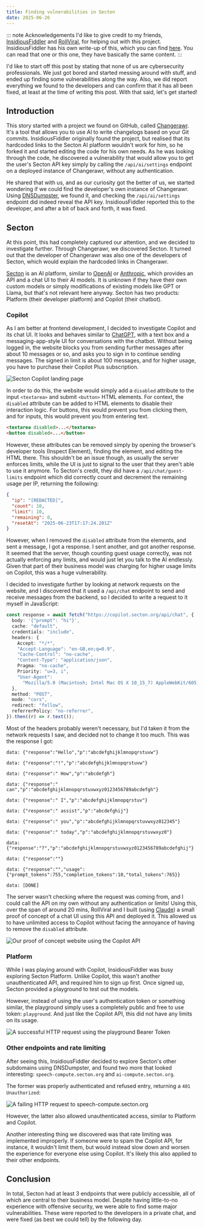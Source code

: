 ```yaml
---
title: Finding vulnerabilities in Secton
date: 2025-06-26
---
```


::: note Acknowledgements
I'd like to give credit to my friends, [InsidiousFiddler](https://codycody31.dev) and [RollViral](https://xnoid.studio), for helping out with this project. InsidiousFiddler has his own write-up of this, which you can find [here](https://codycody31.dev/when-security-is-not-a-factor-secton/). You can read that one or this one, they have basically the same content.
:::

I'd like to start off this post by stating that none of us are cybersecurity professionals. We just got bored and started messing around with stuff, and ended up finding some vulnerabilities along the way. Also, we did report everything we found to the developers and can confirm that it has all been fixed, at least at the time of writing this post. With that said, let's get started!

## Introduction

This story started with a project we found on GitHub, called [Changerawr](https://github.com/Supernova3339/changerawr). It's a tool that allows you to use AI to write changelogs based on your Git commits. InsidiousFiddler originally found the project, but realised that its hardcoded links to the Secton AI platform wouldn't work for him, so he forked it and started editing the code for his own needs. As he was looking through the code, he discovered a vulnerability that would allow you to get the user's Secton API key simply by calling the `/api/ai/settings` endpoint on a deployed instance of Changerawr, without any authentication.

He shared that with us, and as our curiosity got the better of us, we started wondering if we could find the developer's own instance of Changerawr. Using [DNSDumpster](https://dnsdumpster.com), we found it, and checking the `/api/ai/settings` endpoint did indeed reveal the API key. InsidiousFiddler reported this to the developer, and after a bit of back and forth, it was fixed.

## Secton

At this point, this had completely captured our attention, and we decided to investigate further. Through Changerawr, we discovered Secton. It turned out that the developer of Changerawr was also one of the developers of Secton, which would explain the hardcoded links in Changerawr.

[Secton](https://secton.org) is an AI platform, similar to [OpenAI](https://openai.com) or [Anthropic](https://anthropic.com), which provides an API and a chat UI to their AI models. It is unknown if they have their own custom models or simply modifications of existing models like GPT or Llama, but that's not relevant here anyway. Secton has two products: Platform (their developer platform) and Copilot (their chatbot).

### Copilot

As I am better at frontend development, I decided to investigate Copilot and its chat UI. It looks and behaves similar to [ChatGPT](https://chatgpt.com), with a text box and a messaging-app-style UI for conversations with the chatbot. Without being logged in, the website blocks you from sending further messages after about 10 messages or so, and asks you to sign in to continue sending messages. The signed in limit is about 100 messages, and for higher usage, you have to purchase their Copilot Plus subscription.

![Secton Copilot landing page](./secton/secton-homepage.png)

In order to do this, the website would simply add a `disabled` attribute to the input `<textarea>` and submit `<button>` HTML elements. For context, the `disabled` attribute can be added to HTML elements to disable their interaction logic. For buttons, this would prevent you from clicking them, and for inputs, this would prevent you from entering text.

```html
<textarea disabled>...</textarea>
<button disabled>...</button>
```

However, these attributes can be removed simply by opening the browser's developer tools (Inspect Element), finding the element, and editing the HTML there. This shouldn't be an issue though, as usually the server enforces limits, while the UI is just to signal to the user that they aren't able to use it anymore. To Secton's credit, they did have a `/api/chat/guest-limits` endpoint which did correctly count and decrement the remaining usage per IP, returning the following:

```json
{
  "ip": "[REDACTED]",
  "count": 10,
  "limit": 10,
  "remaining": 0,
  "resetAt": "2025-06-23T17:17:24.201Z"
}
```

However, when I removed the `disabled` attribute from the elements, and sent a message, I got a response. I sent another, and got another response. It seemed that the server, though counting guest usage correctly, was not actually enforcing any limits, and would just let you talk to the AI endlessly. Given that part of their business model was charging for higher usage limits on Copilot, this was a huge vulnerability.

I decided to investigate further by looking at network requests on the website, and I discovered that it used a `/api/chat` endpoint to send and receive messages from the backend, so I decided to write a request to it myself in JavaScript:

```ts
const response = await fetch("https://copilot.secton.org/api/chat", {
  body: '{"prompt": "hi"}',
  cache: "default",
  credentials: "include",
  headers: {
    Accept: "*/*",
    "Accept-Language": "en-GB,en;q=0.9",
    "Cache-Control": "no-cache",
    "Content-Type": "application/json",
    Pragma: "no-cache",
    Priority: "u=3, i",
    "User-Agent":
      "Mozilla/5.0 (Macintosh; Intel Mac OS X 10_15_7) AppleWebKit/605.1.15 (KHTML, like Gecko) Version/18.5 Safari/605.1.15",
  },
  method: "POST",
  mode: "cors",
  redirect: "follow",
  referrerPolicy: "no-referrer",
}).then((r) => r.text());
```

Most of the headers probably weren't necessary, but I'd taken it from the network requests I saw, and decided not to change it too much. This was the response I got:

```
data: {"response":"Hello","p":"abcdefghijklmnopqrstuvw"}

data: {"response":"!","p":"abcdefghijklmnopqrstuvw"}

data: {"response":" How","p":"abcdefgh"}

data: {"response":" can","p":"abcdefghijklmnopqrstuvwxyz0123456789abcdefgh"}

data: {"response":" I","p":"abcdefghijklmnopqrstuv"}

data: {"response":" assist","p":"abcdefghij"}

data: {"response":" you","p":"abcdefghijklmnopqrstuvwxyz012345"}

data: {"response":" today","p":"abcdefghijklmnopqrstuvwxyz0"}

data: {"response":"?","p":"abcdefghijklmnopqrstuvwxyz0123456789abcdefghij"}

data: {"response":""}

data: {"response":"","usage":{"prompt_tokens":755,"completion_tokens":10,"total_tokens":765}}

data: [DONE]
```

The server wasn't checking where the request was coming from, and I could call the API on my own without any authentication or limits! Using this, over the span of around 20 mins, RollViral and I built (using [Claude](https://claude.ai)) a small proof of concept of a chat UI using this API and deployed it. This allowed us to have unlimited access to Copilot without facing the annoyance of having to remove the `disabled` attribute.

![Our proof of concept website using the Copilot API](./secton/copilot-poc.png)

### Platform

While I was playing around with Copilot, InsidiousFiddler was busy exploring Secton Platform. Unlike Copilot, this wasn't another unauthenticated API, and required him to sign up first. Once signed up, Secton provided a playground to test out the models.

However, instead of using the user's authentication token or something similar, the playground simply uses a completely public and free to use token: `playground`. And just like the Copilot API, this did not have any limits on its usage.

![A successful HTTP request using the `playground` Bearer Token](./secton/platform-playground.png)

### Other endpoints and rate limiting

After seeing this, InsidiousFiddler decided to explore Secton's other subdomains using DNSDumpster, and found two more that looked interesting: `speech-compute.secton.org` and `ai-compute.secton.org`.

The former was properly authenticated and refused entry, returning a `401 Unauthorized`:

![A failing HTTP request to `speech-compute.secton.org`](./secton/speech-compute.png)

However, the latter also allowed unauthenticated access, similar to Platform and Copilot.

Another interesting thing we discovered was that rate limiting was implemented improperly. If someone were to spam the Copilot API, for instance, it wouldn't limit them, but would instead slow down and worsen the experience for everyone else using Copilot. It's likely this also applied to their other endpoints.

## Conclusion

In total, Secton had at least 3 endpoints that were publicly accessible, all of which are central to their business model. Despite having little-to-no experience with offensive security, we were able to find some major vulnerabilities. These were reported to the developers in a private chat, and were fixed (as best we could tell) by the following day.
